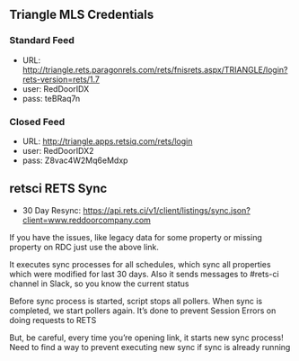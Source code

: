 ## Triangle MLS Credentials

### Standard Feed
* URL: http://triangle.rets.paragonrels.com/rets/fnisrets.aspx/TRIANGLE/login?rets-version=rets/1.7
* user: RedDoorIDX
* pass: teBRaq7n

### Closed Feed
* URL: http://triangle.apps.retsiq.com/rets/login
* user: RedDoorIDX2
* pass: Z8vac4W2Mq6eMdxp

## retsci RETS Sync
* 30 Day Resync: https://api.rets.ci/v1/client/listings/sync.json?client=www.reddoorcompany.com 

If you have the issues, like legacy data for some property or missing property on RDC just use the above link.

It executes sync processes for all schedules, which sync all properties which were modified for last 30 days. Also it sends messages to #rets-ci channel in Slack, so you know the current status

Before sync process is started, script stops all pollers. When sync is completed, we start pollers again. It’s done to prevent Session Errors on doing requests to RETS

But, be careful, every time you’re opening link, it starts new sync process! Need to find a way to prevent executing new sync if sync is already running